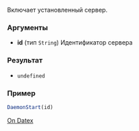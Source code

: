 Включает установленный сервер.

### Аргументы
- **id** (тип `String`) Идентификатор сервера

### Результат
- `undefined`

### Пример
```js
DaemonStart(id)
```

[On Datex](http://docs.datex.ru/article.htm?id=5620250451197911750)